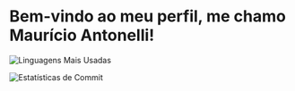 # Bem-vindo ao meu perfil, me chamo Maurício Antonelli!

![Linguagens Mais Usadas](https://github-readme-stats.vercel.app/api/top-langs/?username=mauantonelli&layout=compact&theme=radical)

![Estatísticas de Commit](https://github-readme-streak-stats.herokuapp.com/?user=mauantonelli&theme=radical)
